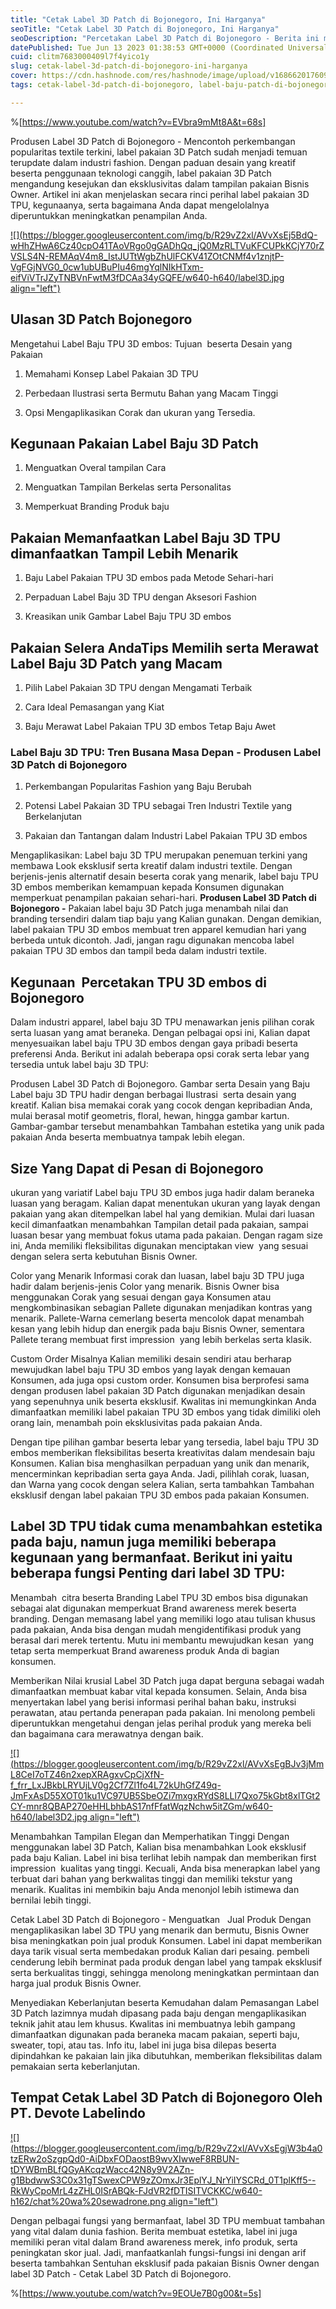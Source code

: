 ```yaml
---
title: "Cetak Label 3D Patch di Bojonegoro, Ini Harganya"
seoTitle: "Cetak Label 3D Patch di Bojonegoro, Ini Harganya"
seoDescription: "Percetakan Label 3D Patch di Bojonegoro - Berita ini merupakan Review dengan detail yang @Devote.labels Ulas suatu Jasa Percetakan Label 3D Patch"
datePublished: Tue Jun 13 2023 01:38:53 GMT+0000 (Coordinated Universal Time)
cuid: clitm7683000409l7f4yico1y
slug: cetak-label-3d-patch-di-bojonegoro-ini-harganya
cover: https://cdn.hashnode.com/res/hashnode/image/upload/v1686620176093/07bd1244-c413-43d0-bb56-0b3399a4326a.jpeg
tags: cetak-label-3d-patch-di-bojonegoro, label-baju-patch-di-bojonegoro, label-baju-jersey-bojonegoro

---
```


%[https://www.youtube.com/watch?v=EVbra9mMt8A&t=68s] 

Produsen Label 3D Patch di Bojonegoro - Mencontoh perkembangan popularitas textile terkini, label pakaian 3D Patch sudah menjadi temuan terupdate dalam industri fashion. Dengan paduan desain yang kreatif beserta penggunaan teknologi canggih, label pakaian 3D Patch mengandung kesejukan dan eksklusivitas dalam tampilan pakaian Bisnis Owner. Artikel ini akan menjelaskan secara rinci perihal label pakaian 3D TPU, kegunaanya, serta bagaimana Anda dapat mengelolalnya diperuntukkan meningkatkan penampilan Anda.

[![](https://blogger.googleusercontent.com/img/b/R29vZ2xl/AVvXsEj5BdQ-wHhZHwA6Cz40cpO41TAoVRgo0gGADhQq_jQ0MzRLTVuKFCUPkKCjY70rZVSLS4N-REMAqV4m8_IstJUTtWgbZhUlFCKV41ZOtCNMf4v1znjtP-VgFGjNVG0_0cw1ubUBuPIu46mgYqlNIkHTxm-eifViVTrJZyTNBVnFwtM3fDCAa34yGQFE/w640-h640/label3D.jpg align="left")](https://blogger.googleusercontent.com/img/b/R29vZ2xl/AVvXsEj5BdQ-wHhZHwA6Cz40cpO41TAoVRgo0gGADhQq_jQ0MzRLTVuKFCUPkKCjY70rZVSLS4N-REMAqV4m8_IstJUTtWgbZhUlFCKV41ZOtCNMf4v1znjtP-VgFGjNVG0_0cw1ubUBuPIu46mgYqlNIkHTxm-eifViVTrJZyTNBVnFwtM3fDCAa34yGQFE/s900/label3D.jpg)

## Ulasan 3D Patch Bojonegoro

Mengetahui Label Baju TPU 3D embos: Tujuan  beserta Desain yang Pakaian

1. Memahami Konsep Label Pakaian 3D TPU
    
2. Perbedaan Ilustrasi serta Bermutu Bahan yang Macam Tinggi
    
3. Opsi Mengaplikasikan Corak dan ukuran yang Tersedia.
    

## Kegunaan Pakaian Label Baju 3D Patch

1. Menguatkan Overal tampilan Cara
    
2. Menguatkan Tampilan Berkelas serta Personalitas
    
3. Memperkuat Branding Produk baju
    

## Pakaian Memanfaatkan Label Baju 3D TPU dimanfaatkan Tampil Lebih Menarik

1. Baju Label Pakaian TPU 3D embos pada Metode Sehari-hari
    
2. Perpaduan Label Baju 3D TPU dengan Aksesori Fashion
    
3. Kreasikan unik Gambar Label Baju TPU 3D embos
    

## Pakaian Selera AndaTips Memilih serta Merawat Label Baju 3D Patch yang Macam

1. Pilih Label Pakaian 3D TPU dengan Mengamati Terbaik
    
2. Cara Ideal Pemasangan yang Kiat
    
3. Baju Merawat Label Pakaian TPU 3D embos Tetap Baju Awet
    

### Label Baju 3D TPU: Tren Busana Masa Depan - Produsen Label 3D Patch di Bojonegoro

1. Perkembangan Popularitas Fashion yang Baju Berubah
    
2. Potensi Label Pakaian 3D TPU sebagai Tren Industri Textile yang Berkelanjutan
    
3. Pakaian dan Tantangan dalam Industri Label Pakaian TPU 3D embos
    

Mengaplikasikan: Label baju 3D TPU merupakan penemuan terkini yang membawa Look eksklusif serta kreatif dalam industri textile. Dengan berjenis-jenis alternatif desain beserta corak yang menarik, label baju TPU 3D embos memberikan kemampuan kepada Konsumen digunakan memperkuat penampilan pakaian sehari-hari. **Produsen Label 3D Patch di Bojonegoro -** Pakaian label baju 3D Patch juga menambah nilai dan branding tersendiri dalam tiap baju yang Kalian gunakan. Dengan demikian, label pakaian TPU 3D embos membuat tren apparel kemudian hari yang berbeda untuk dicontoh. Jadi, jangan ragu digunakan mencoba label pakaian TPU 3D embos dan tampil beda dalam industri textile.

## Kegunaan  Percetakan TPU 3D embos di Bojonegoro

Dalam industri apparel, label baju 3D TPU menawarkan jenis pilihan corak serta luasan yang amat beraneka. Dengan pelbagai opsi ini, Kalian dapat menyesuaikan label baju TPU 3D embos dengan gaya pribadi beserta preferensi Anda. Berikut ini adalah beberapa opsi corak serta lebar yang tersedia untuk label baju 3D TPU:

Produsen Label 3D Patch di Bojonegoro. Gambar serta Desain yang Baju Label baju 3D TPU hadir dengan berbagai Ilustrasi  serta desain yang kreatif. Kalian bisa memakai corak yang cocok dengan kepribadian Anda, mulai berasal motif geometris, floral, hewan, hingga gambar kartun. Gambar-gambar tersebut menambahkan Tambahan estetika yang unik pada pakaian Anda beserta membuatnya tampak lebih elegan.

## Size Yang Dapat di Pesan di Bojonegoro

ukuran yang variatif Label baju TPU 3D embos juga hadir dalam beraneka luasan yang beragam. Kalian dapat menentukan ukuran yang layak dengan pakaian yang akan ditempelkan label hal yang demikian. Mulai dari luasan kecil dimanfaatkan menambahkan Tampilan detail pada pakaian, sampai luasan besar yang membuat fokus utama pada pakaian. Dengan ragam size ini, Anda memiliki fleksibilitas digunakan menciptakan view  yang sesuai dengan selera serta kebutuhan Bisnis Owner.

Color yang Menarik Informasi corak dan luasan, label baju 3D TPU juga hadir dalam berjenis-jenis Color yang menarik. Bisnis Owner bisa menggunakan Corak yang sesuai dengan gaya Konsumen atau mengkombinasikan sebagian Pallete digunakan menjadikan kontras yang menarik. Pallete-Warna cemerlang beserta mencolok dapat menambah kesan yang lebih hidup dan energik pada baju Bisnis Owner, sementara Pallete terang membuat first impression  yang lebih berkelas serta klasik.

Custom Order Misalnya Kalian memiliki desain sendiri atau berharap mewujudkan label baju TPU 3D embos yang layak dengan kemauan Konsumen, ada juga opsi custom order. Konsumen bisa berprofesi sama dengan produsen label pakaian 3D Patch digunakan menjadikan desain yang sepenuhnya unik beserta eksklusif. Kwalitas ini memungkinkan Anda dimanfaatkan memiliki label pakaian TPU 3D embos yang tidak dimiliki oleh orang lain, menambah poin eksklusivitas pada pakaian Anda.

Dengan tipe pilihan gambar beserta lebar yang tersedia, label baju TPU 3D embos memberikan fleksibilitas beserta kreativitas dalam mendesain baju Konsumen. Kalian bisa menghasilkan perpaduan yang unik dan menarik, mencerminkan kepribadian serta gaya Anda. Jadi, pilihlah corak, luasan, dan Warna yang cocok dengan selera Kalian, serta tambahkan Tambahan eksklusif dengan label pakaian TPU 3D embos pada pakaian Konsumen.

## Label 3D TPU tidak cuma menambahkan estetika pada baju, namun juga memiliki beberapa kegunaan yang bermanfaat. Berikut ini yaitu beberapa fungsi Penting dari label 3D TPU:

Menambah  citra beserta Branding Label TPU 3D embos bisa digunakan sebagai alat digunakan memperkuat Brand awareness merek beserta branding. Dengan memasang label yang memiliki logo atau tulisan khusus pada pakaian, Anda bisa dengan mudah mengidentifikasi produk yang berasal dari merek tertentu. Mutu ini membantu mewujudkan kesan  yang tetap serta memperkuat Brand awareness produk Anda di bagian konsumen.

Memberikan Nilai krusial Label 3D Patch juga dapat berguna sebagai wadah dimanfaatkan membuat kabar vital kepada konsumen. Selain, Anda bisa menyertakan label yang berisi informasi perihal bahan baku, instruksi perawatan, atau pertanda penerapan pada pakaian. Ini menolong pembeli diperuntukkan mengetahui dengan jelas perihal produk yang mereka beli dan bagaimana cara merawatnya dengan baik.

[![](https://blogger.googleusercontent.com/img/b/R29vZ2xl/AVvXsEgBJv3jMmL8CeI7oTZ46n2xepXRAgxvCpCjXfN-f_frr_LxJBkbLRYUjLV0g2Cf7Zl1fo4L72kUhGfZ49q-JmFxAsD55XOT01ku1VC97UB5SbeOZi7mxgxRYdS8LLl7Qxo75kGbt8xlTGt2CY-mnr8QBAP270eHHLbhbAS17nfFfatWqzNchw5itZGm/w640-h640/label3D2.jpg align="left")](https://blogger.googleusercontent.com/img/b/R29vZ2xl/AVvXsEgBJv3jMmL8CeI7oTZ46n2xepXRAgxvCpCjXfN-f_frr_LxJBkbLRYUjLV0g2Cf7Zl1fo4L72kUhGfZ49q-JmFxAsD55XOT01ku1VC97UB5SbeOZi7mxgxRYdS8LLl7Qxo75kGbt8xlTGt2CY-mnr8QBAP270eHHLbhbAS17nfFfatWqzNchw5itZGm/s900/label3D2.jpg)

Menambahkan Tampilan Elegan dan Memperhatikan Tinggi Dengan menggunakan label 3D Patch, Kalian bisa menambahkan Look eksklusif pada baju Kalian. Label ini bisa terlihat lebih nampak dan memberikan first impression  kualitas yang tinggi. Kecuali, Anda bisa menerapkan label yang terbuat dari bahan yang berkwalitas tinggi dan memiliki tekstur yang menarik. Kualitas ini membikin baju Anda menonjol lebih istimewa dan bernilai lebih tinggi.

Cetak Label 3D Patch di Bojonegoro - Menguatkan   Jual Produk Dengan mengaplikasikan label 3D TPU yang menarik dan bermutu, Bisnis Owner bisa meningkatkan poin jual produk Konsumen. Label ini dapat memberikan daya tarik visual serta membedakan produk Kalian dari pesaing. pembeli cenderung lebih berminat pada produk dengan label yang tampak eksklusif serta berkualitas tinggi, sehingga menolong meningkatkan permintaan dan harga jual produk Bisnis Owner.

Menyediakan Keberlanjutan beserta Kemudahan dalam Pemasangan Label 3D Patch lazimnya mudah dipasang pada baju dengan mengaplikasikan teknik jahit atau lem khusus. Kwalitas ini membuatnya lebih gampang dimanfaatkan digunakan pada beraneka macam pakaian, seperti baju, sweater, topi, atau tas. Info itu, label ini juga bisa dilepas beserta dipindahkan ke pakaian lain jika dibutuhkan, memberikan fleksibilitas dalam pemakaian serta keberlanjutan.

## Tempat Cetak Label 3D Patch di Bojonegoro Oleh PT. Devote Labelindo

[![](https://blogger.googleusercontent.com/img/b/R29vZ2xl/AVvXsEgjW3b4a0tzERw2oSzgpQd0-AiDbxFODaostB9wvXIwweF8RBUN-tDYWBmBLfQGyAKcqzWacc42N8y9V2AZn-g1BbdwwS3C0x31gTSwexCPW9zZOmxJr3EplYJ_NrYiIYSCRd_0T1plKff5--RkWyCpoMrL4zZHL0ISrABQk-FJdVR2fDTISITVCKKC/w640-h162/chat%20wa%20sewadrone.png align="left")](https://wa.me/+6287838865004?text=Permisi%2C%20kak%20mau%20nanya%20tentang%20label%2C%20dapat%20informasi%20dari%20devotelabels.web.id)

Dengan pelbagai fungsi yang bermanfaat, label 3D TPU membuat tambahan yang vital dalam dunia fashion. Berita membuat estetika, label ini juga memiliki peran vital dalam Brand awareness merek, info produk, serta peningkatan skor jual. Jadi, manfaatkanlah fungsi-fungsi ini dengan arif beserta tambahkan Sentuhan eksklusif pada pakaian Bisnis Owner dengan label 3D Patch - Cetak Label 3D Patch di Bojonegoro.

%[https://www.youtube.com/watch?v=9EOUe7B0g00&t=5s]